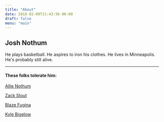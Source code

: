 ```yaml
---
title: "About"
date: 2018-02-09T21:43:56-06:00
draft: false
menu: "main"
---
```


## Josh Nothum

He plays basketball. He aspires to iron his clothes. He lives in Minneapolis. He's probably still alive.
___


#### These folks tolerate him:

[Allie Nothum](https://www.createdbyallie.com/)

[Zack Stout](http://www.zstout.com) 

[Blaze Fugina](http://blazefugina.com/#/)

[Kyle Bigelow](https://twitter.com/bigelowjames)